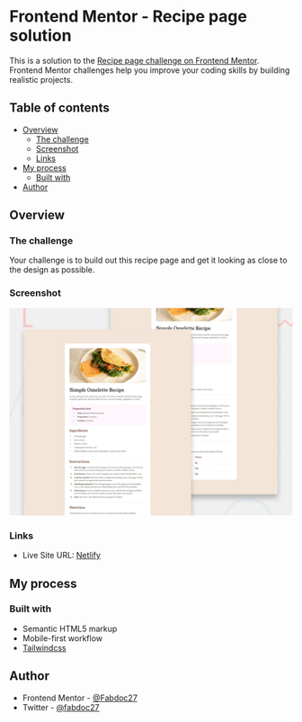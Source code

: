 # Frontend Mentor - Recipe page solution

This is a solution to the
[Recipe page challenge on Frontend Mentor](https://www.frontendmentor.io/challenges/recipe-page-KiTsR8QQKm).
Frontend Mentor challenges help you improve your coding skills by building
realistic projects.

## Table of contents

- [Overview](#overview)
  - [The challenge](#the-challenge)
  - [Screenshot](#screenshot)
  - [Links](#links)
- [My process](#my-process)
  - [Built with](#built-with)
- [Author](#author)

## Overview

### The challenge

Your challenge is to build out this recipe page and get it looking as close to
the design as possible.

### Screenshot

![Design preview for the Recipe page coding challenge](./design/desktop-preview.jpg)

### Links

- Live Site URL: [Netlify](https://your-live-site-url.com)

## My process

### Built with

- Semantic HTML5 markup
- Mobile-first workflow
- [Tailwindcss](https://tailwindcss.com)

## Author

- Frontend Mentor - [@Fabdoc27](https://www.frontendmentor.io/profile/Fabdoc27)
- Twitter - [@fabdoc27](https://twitter.com/fabdoc27)

